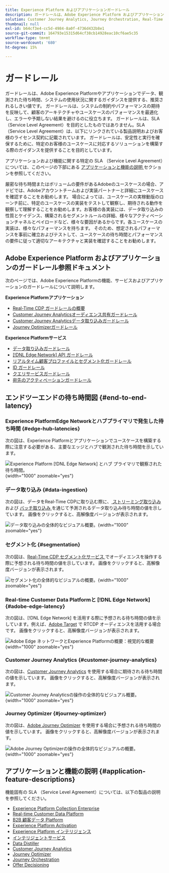 ```yaml
---
title: Experience Platform およびアプリケーションガードレール
description: ガードレールは、Adobe Experience Platform およびアプリケーション内のコンポーネントとサービスに対するパフォーマンスの期待値と影響を定義します
solution: Customer Journey Analytics, Journey Orchestration, Real-Time Customer Data Platform
thumbnail: null
exl-id: b64cf3e4-cc5d-4984-8a0f-4736d432b8e1
source-git-commit: 164793e15315d64cf38cb14928eac10cf6ae5c35
workflow-type: tm+mt
source-wordcount: '680'
ht-degree: 15%

---
```


# ガードレール

ガードレールは、Adobe Experience Platformやアプリケーションでデータ、観測された待ち時間、システムの使用状況に関するガイダンスを提供する、推奨されるしきい値です。 ガードレールは、システムの制約やパフォーマンスの期待を反映して、顧客のアーキテクチャやユースケースのパフォーマンスを最適化し、エラーや予期しない結果を避けるのに役立ちます。 ガードレールは、SLA （Service Level Agreement）を目的としたものではありません。SLA （Service Level Agreement）は、以下にリンクされている製品説明およびお客様のライセンス契約に記載されています。 ガードレールは、安定性と実行を確保するために、特定のお客様のユースケースに対応するソリューションを構築する際のガイダンスを提供することを目的としています。

アプリケーションおよび機能に関する特定の SLA （Service Level Agreement）については、このページの下部にある [ アプリケーションと機能の説明 ](#application-feature-descriptions) セクションを参照してください。

厳密な待ち時間またはボリュームの要件があるAdobeのユースケースの場合、アドビでは、Adobeアカウントチームおよび実装パートナーと詳細にユースケースを確認することをお勧めします。 場合によっては、ユースケースの実稼動版のローンチ前に、特定のユースケースの実装をテストして観察し、期待される動作を観察して理解することをお勧めします。お客様の各実装には、データ取り込みの性質とケイデンス、構築されるセグメントルールの詳細、様々なアクティベーションチャネルとペイロードなど、様々な要因があるからです。各ユースケースの実装は、様々なパフォーマンスを持ちます。 そのため、想定されるパフォーマンスを事前に確立およびテストして、ユースケースの待ち時間とパフォーマンスの要件に従って適切なアーキテクチャと実装を確認することをお勧めします。


## Adobe Experience Platform およびアプリケーションのガードレール参照ドキュメント

次のページでは、Adobe Experience Platformの機能、サービスおよびアプリケーションのガードレールについて説明します。

**Experience Platformアプリケーション**

* [Real-Time CDP ガードレールの概要 ](https://experienceleague.adobe.com/docs/experience-platform/rtcdp/guardrails/overview.html)
* [Customer Journey Analyticsオーディエンス共有ガードレール ](https://experienceleague.adobe.com/docs/analytics-platform/using/cja-components/audiences/publish.html#latency)
* [Customer Journey Analyticsデータ取り込みガードレール ](https://experienceleague.adobe.com/docs/experience-platform/sources/connectors/adobe-applications/analytics.html#what-is-the-expected-latency-for-analytics-data-on-platform%3F)
* [Journey Optimizerガードレール ](https://experienceleague.adobe.com/docs/journey-optimizer/using/get-started/guardrails.html)

**Experience Platformサービス**

* [データ取り込みガードレール](https://experienceleague.adobe.com/docs/experience-platform/ingestion/guardrails.html)
* [[!DNL Edge Network] API ガードレール ](https://experienceleague.adobe.com/docs/experience-platform/edge-network-server-api/guardrails.html)
* [ リアルタイム顧客プロファイルとセグメント化ガードレール ](https://experienceleague.adobe.com/docs/experience-platform/profile/guardrails.html?lang=ja)
* [ID ガードレール](https://experienceleague.adobe.com/docs/experience-platform/identity/guardrails.html?lang=ja)
* [クエリサービスガードレール](https://experienceleague.adobe.com/docs/experience-platform/query/guardrails.html?lang=ja)
* [宛先のアクティベーションガードレール](https://experienceleague.adobe.com/docs/experience-platform/destinations/guardrails.html?lang=ja)

## エンドツーエンドの待ち時間図 {#end-to-end-latency}

### Experience PlatformEdge Networkとハブプライマリで発生した待ち時間 {#edge-hub-latencies}

次の図は、Experience Platformとアプリケーションでユースケースを構築する際に注意する必要がある、主要なエッジとハブで観測された待ち時間を示しています。

![Experience Platform [!DNL Edge Network] とハブ プライマリで観察された待ち時間。](/help/blueprints/experience-platform/deployment/assets/aep_edge_hub_latency_v1.svg "Experience PlatformEdge Networkとハブのプライマリ監視待ち時間 "){width="1000" zoomable="yes"}

### データ取り込み {#data-ingestion}

次の図は、データをReal-Time CDPに取り込む際に、[ ストリーミング取り込み ](https://experienceleague.adobe.com/docs/experience-platform/ingestion/streaming/overview.html) および [ バッチ取り込み ](https://experienceleague.adobe.com/docs/experience-platform/ingestion/batch/getting-started.html?lang=ja) を通じて予測されるデータ取り込み待ち時間の値を示しています。 画像をクリックすると、高解像度バージョンが表示されます。

![ データ取り込みの全体的なビジュアル概要。](/help/blueprints/experience-platform/deployment/assets/aep_data_flow_guardrails.svg " データ取り込みの大まかな視覚的な概要と待ち時間の値 "){width="1000" zoomable="yes"}

### セグメント化 {#segmentation}

次の図は、[Real-Time CDP セグメント化サービス ](https://experienceleague.adobe.com/docs/experience-platform/segmentation/home.html?lang=ja) でオーディエンスを操作する際に予想される待ち時間の値を示しています。 画像をクリックすると、高解像度バージョンが表示されます。

![ セグメント化の全体的なビジュアルの概要。](/help/blueprints/experience-platform/deployment/assets/segmentation_guardrails.svg " セグメント化の大まかな視覚的な概要と待ち時間の値 "){width="1000" zoomable="yes"}

### Real-time Customer Data Platformと [!DNL Edge Network] {#adobe-edge-latency}

次の図は、[!DNL Edge Network] を活用する際に予想される待ち時間の値を示しています。例えば、[Adobe Target](https://experienceleague.adobe.com/docs/experience-platform/destinations/catalog/personalization/adobe-target-connection.html?lang=ja) で RTCDP オーディエンスを活用する場合です。 画像をクリックすると、高解像度バージョンが表示されます。

![Adobe Edge ネットワークとExperience Platformの概要：視覚的な概要](/help/blueprints/experience-platform/deployment/assets/RTCDP_Edge_guardrails.svg "Adobe Targetへのオーディエンスの書き出しの概要と待ち時間 "){width="1000" zoomable="yes"}

### Customer Journey Analytics {#customer-journey-analytics}

次の図は、[Customer Journey Analytics](https://experienceleague.adobe.com/docs/analytics-platform/using/cja-overview/cja-overview.html?lang=en) を使用する場合に期待される待ち時間の値を示しています。 画像をクリックすると、高解像度バージョンが表示されます。

![Customer Journey Analyticsの操作の全体的なビジュアル概要。](/help/blueprints/experience-platform/deployment/assets/CJA_guardrails.svg "Customer Journey Analyticsの大まかなビジュアル概要と待ち時間の値の操作 "){width="1000" zoomable="yes"}

### Journey Optimizer {#journey-optimizer}

次の図は、[Adobe Journey Optimizer](https://experienceleague.adobe.com/docs/journey-optimizer/using/get-started/get-started.html?lang=en) を使用する場合に予想される待ち時間の値を示しています。 画像をクリックすると、高解像度バージョンが表示されます。

![Adobe Journey Optimizerの操作の全体的なビジュアルの概要。](/help/blueprints/experience-platform/deployment/assets/AJO_guardrails.svg "Adobe Journey Optimizerの大まかなビジュアル概要と待ち時間の値の操作 "){width="1000" zoomable="yes"}

## アプリケーションと機能の説明 {#application-feature-descriptions}

機能固有の SLA （Service Level Agreement）については、以下の製品の説明を参照してください。

* [Experience Platform Collection Enterprise](https://helpx.adobe.com/jp/legal/product-descriptions/adobe-experience-platform-collection-enterprise.html)
* [Real-time Customer Data Platform](https://helpx.adobe.com/jp/legal/product-descriptions/real-time-customer-data-platform.html)
* [B2B 顧客データ Platform](https://helpx.adobe.com/jp/legal/product-descriptions/adobe-experience-platform-b2b.html)
* [Experience Platform Activation](https://helpx.adobe.com/jp/legal/product-descriptions/adobe-experience-platform0.html)
* [Experience Platform インテリジェンス](https://helpx.adobe.com/jp/legal/product-descriptions/adobe-experience-platform-intelligence---product-description.html)
* [インテリジェントサービス](https://helpx.adobe.com/jp/legal/product-descriptions/intelligent-services.html)
* [Data Distiller](https://helpx.adobe.com/jp/legal/product-descriptions/data-distiller.html)
* [Customer Journey Analytics](https://helpx.adobe.com/jp/legal/product-descriptions/customer-journey-analytics.html)
* [Journey Optimizer](https://helpx.adobe.com/jp/legal/product-descriptions/adobe-journey-optimizer.html)
* [Journey Orchestration](https://helpx.adobe.com/jp/legal/product-descriptions/journey-orchestration.html)
* [Offer Decisioning](https://helpx.adobe.com/jp/legal/product-descriptions/offer-decisioning-app-service.html)
